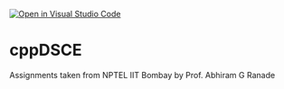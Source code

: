 [![Open in Visual Studio Code](https://classroom.github.com/assets/open-in-vscode-718a45dd9cf7e7f842a935f5ebbe5719a5e09af4491e668f4dbf3b35d5cca122.svg)](https://classroom.github.com/online_ide?assignment_repo_id=11460299&assignment_repo_type=AssignmentRepo)
# cppDSCE
Assignments taken from NPTEL IIT Bombay by Prof. Abhiram G Ranade
